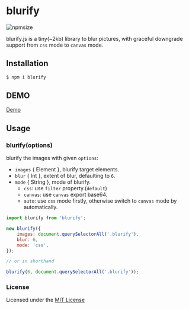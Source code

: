 # blurify

![npmsize](https://img.shields.io/bundlephobia/min/blurify)

blurify.js is a tiny(~2kb) library to blur pictures, with graceful downgrade support from `css` mode to `canvas` mode.

## Installation

```sh
$ npm i blurify
```

## DEMO

[Demo](https://dabanlee.github.io/blurify/)

## Usage

### blurify(options)

blurify the images with given `options`:

- `images` { Element }, blurify target elements.
- `blur` { Int }, extent of blur, defaulting to `6`.
- `mode` { String }, mode of blurify.
    - `css`: use `filter` property.(`default`)
    - `canvas`: use `canvas` export base64.
    - `auto`: use `css` mode firstly, otherwise switch to `canvas` mode by automatically.

```js
import blurify from 'blurify';

new blurify({
    images: document.querySelectorAll('.blurify'),
    blur: 6,
    mode: 'css',
});

// or in shorthand

blurify(6, document.querySelectorAll('.blurify'));
```

### License

Licensed under the [MIT License](https://github.com/dabanlee/blurify/blob/master/LICENSE)
